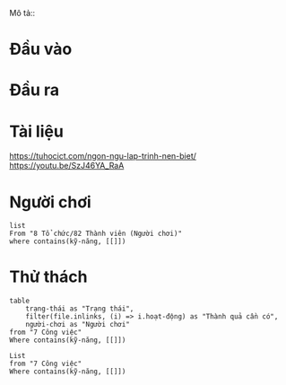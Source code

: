 Mô tả::
# Đầu vào
# Đầu ra
# Tài liệu
https://tuhocict.com/ngon-ngu-lap-trinh-nen-biet/
https://youtu.be/SzJ46YA_RaA
# Người chơi
```dataview
list
From "8 Tổ chức/82 Thành viên (Người chơi)" 
where contains(kỹ-năng, [[]])
```

# Thử thách
```dataview
table 
	trạng-thái as "Trạng thái", 
	filter(file.inlinks, (i) => i.hoạt-động) as "Thành quả cần có",
	người-chơi as "Người chơi"
from "7 Công việc"
Where contains(kỹ-năng, [[]])
```
```dataview 
List
from "7 Công việc"
Where contains(kỹ-năng, [[]])
```

